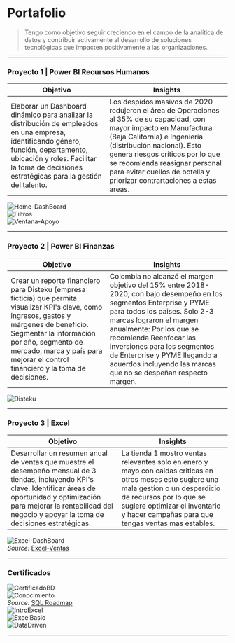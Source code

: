 # Portafolio  
>Tengo como objetivo seguir creciendo en el campo de la analítica de datos y contribuir activamente al desarrollo de soluciones tecnológicas que impacten positivamente a las organizaciones.  

---

### **Proyecto 1 | Power BI Recursos Humanos**  

| **Objetivo**                                                                 | **Insights** |
|------------------------------------------------------------------------------|--------------|
| Elaborar un Dashboard dinámico para analizar la distribución de empleados en una empresa, identificando género, función, departamento, ubicación y roles. Facilitar la toma de decisiones estratégicas para la gestión del talento. |Los despidos masivos de 2020 redujeron el área de Operaciones al 35% de su capacidad, con mayor impacto en Manufactura (Baja California) e Ingeniería (distribución nacional). Esto genera riesgos críticos por lo que se recomienda reasignar personal para evitar cuellos de botella y priorizar contrartaciones a estas areas.|

![Home-DashBoard](/img/Proyecto1.jpeg)  
![Filtros](/img/Proyecto1.1.jpeg)  
![Ventana-Apoyo](/img/Proyecto1.4.png)  

---

### **Proyecto 2 | Power BI Finanzas**  

| **Objetivo**                                                                 | **Insights** |
|------------------------------------------------------------------------------|--------------|
| Crear un reporte financiero para Disteku (empresa ficticia) que permita visualizar KPI's clave, como ingresos, gastos y márgenes de beneficio. Segmentar la información por año, segmento de mercado, marca y país para mejorar el control financiero y la toma de decisiones. |Colombia no alcanzó el margen objetivo del 15% entre 2018-2020, con bajo desempeño en los segmentos Enterprise y PYME para todos los paises. Solo 2-3 marcas lograron el margen anualmente: Por los que se recomienda Reenfocar las inversiones para los segmentos de Enterprise y PYME llegando a acuerdos incluyendo las marcas que no se despeñan respecto margen. |

![Disteku](/img/Proyecto2.jpeg)  

---

### **Proyecto 3 | Excel**  

| **Objetivo**                                                                 | **Insights** |
|------------------------------------------------------------------------------|--------------|
| Desarrollar un resumen anual de ventas que muestre el desempeño mensual de 3 tiendas, incluyendo KPI's clave. Identificar áreas de oportunidad y optimización para mejorar la rentabilidad del negocio y apoyar la toma de decisiones estratégicas. |La tienda 1 mostro ventas relevantes solo en enero y mayo con caidas criticas en otros meses esto sugiere una mala gestion o un desperdicio de recursos por lo que se sugiere optimizar el inventario y hacer campañas para que tengas ventas mas estables.|

![Excel-DashBoard](/img/ExcelProyecto3.png)  
_Source:_ [Excel-Ventas](/img/Resumen_ventas.xlsx)  

---

### **Certificados**  
![CertificadoBD](/img/CertificadoBD.jpeg)  
![Conocimiento](/img/BDknoledge.jpeg)  
_Source:_ [SQL Roadmap](https://www.youtube.com/watch?v=yMqldbY2AAg)  
![IntroExcel](/img/CertificadoExcelIntro.png)  
![ExcelBasic](/img/CertificadoEcxelBasic.png)  
![DataDriven](/img/CertificadoDataDriven.png)  

--- 

